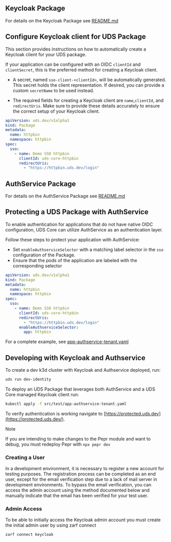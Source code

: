 ## Keycloak Package

For details on the Keycloak Package see [README.md](../src/keycloak/README.md)

## Configure Keycloak client for UDS Package

This section provides instructions on how to automatically create a Keycloak client for your UDS package.

If your application can be configured with an OIDC `clientId` and `clientSecret`, this is the preferred method for creating a Keycloak client. 

* A secret, named `sso-client-<clientId>`, will be automatically generated. This secret holds the client representation. If desired, you can provide a custom `secretName` to be used instead.

* The required fields for creating a Keycloak client are `name`,`clientId`, and `redirectUris`. Make sure to provide these details accurately to ensure the correct setup of your Keycloak client. 

```yaml
apiVersion: uds.dev/v1alpha1
kind: Package
metadata:
  name: httpbin
  namespace: httpbin
spec:
  sso:
    - name: Demo SSO httpbin
      clientId: uds-core-httpbin
      redirectUris:
        - "https://httpbin.uds.dev/login"
```

## AuthService Package

For details on the AuthService Package see [README.md](../src/authservice/README.md)

## Protecting a UDS Package with AuthService
To enable authentication for applications that do not have native OIDC configuration, UDS Core can utilize AuthService as an authentication layer.

Follow these steps to protect your application with AuthService:

* Set `enableAuthserviceSelector` with a matching label selector in the `sso` configuration of the Package.
* Ensure that the pods of the application are labeled with the corresponding selector

```yaml
apiVersion: uds.dev/v1alpha1
kind: Package
metadata:
  name: httpbin
  namespace: httpbin
spec:
  sso:
    - name: Demo SSO httpbin
      clientId: uds-core-httpbin
      redirectUris:
        - "https://httpbin.uds.dev/login"
      enableAuthserviceSelector:
        app: httpbin
```
For a complete example, see [app-authservice-tenant.yaml](../src/test/app-authservice-tenant.yaml)


## Developing with Keycloak and Authservice

To create a dev k3d cluster with Keycloak and Authservice deployed, run:

```bash
uds run dev-identity
```

To deploy an UDS Package that leverages both AuthService and a UDS Core managed Keycloak client run:

```bash
kubectl apply -f src/test/app-authservice-tenant.yaml
```

To verify authentication is working navigate to [https://protected.uds.dev](https://protected.uds.dev/).

> [!NOTE]
> If you are intending to make changes to the Pepr module and want to debug, you must redeploy Pepr with `npx pepr dev`
>

### Creating a User
In a development environment, it is necessary to register a new account for testing purposes. The registration process can be completed as an end user, except for the email verification step due to a lack of mail server in development environments. To bypass the email verification, you can access the admin account using the method documented below and manually indicate that the email has been verified for your test user.

### Admin Access
To be able to initially access the Keycloak admin account you must create the initial admin user by using zarf connect

```bash
zarf connect keycloak
```
